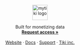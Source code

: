 <!-- PROJECT LOGO -->
<p align="center">
  <a href="https://github.com/mytiki/platform">
    <picture>
      <source media="(prefers-color-scheme: dark)" srcset="https://github.com/mytiki/.github/assets/3769672/931b81d7-0359-4e3c-8f86-5b34e5e24d57">
      <source media="(prefers-color-scheme: light)" srcset="https://github.com/mytiki/.github/assets/3769672/10278053-ec4d-40d1-a778-dd03a7d36c95">
      <img alt="mytiki logo" src="https://github.com/mytiki/.github/assets/3769672/10278053-ec4d-40d1-a778-dd03a7d36c95" height="50">
    </picture>
  </a>

  <p align="center">
    Built for monetizing data
    <br />
    <a href="https://rxsny9wwvhn.typeform.com/to/I65tT0sm"><strong>Request access »</strong></a>
    <br />
    <br />
    <a href="https://github.com/tiki">Website</a>
    ·
    <a href="https://docs.mytiki.com">Docs</a>
    ·
    <a href="https://github.com/orgs/mytiki/discussions">Support</a>
    ·
    <a href="https://github.com/tiki">Tiki inc.</a>
  </p>
</p>
